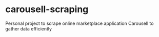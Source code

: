 # carousell-scraping
Personal project to scrape online marketplace application Carousell to gather data efficiently
